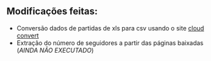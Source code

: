 ## Modificações feitas:
* Conversão dados de partidas de xls para csv usando o site [cloud convert](https://cloudconvert.com/xls-to-csv)
* Extração do número de seguidores a partir das páginas baixadas (*AINDA NÃO EXECUTADO*)
